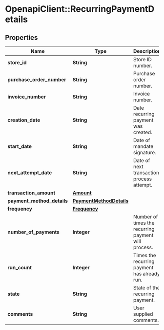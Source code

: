 # OpenapiClient::RecurringPaymentDetails

## Properties
Name | Type | Description | Notes
------------ | ------------- | ------------- | -------------
**store_id** | **String** | Store ID number. | [optional] 
**purchase_order_number** | **String** | Purchase order number. | [optional] 
**invoice_number** | **String** | Invoice number. | [optional] 
**creation_date** | **String** | Date recurring payment was created. | [optional] 
**start_date** | **String** | Date of mandate signature. | [optional] 
**next_attempt_date** | **String** | Date of next transaction process attempt. | [optional] 
**transaction_amount** | [**Amount**](Amount.md) |  | [optional] 
**payment_method_details** | [**PaymentMethodDetails**](PaymentMethodDetails.md) |  | [optional] 
**frequency** | [**Frequency**](Frequency.md) |  | [optional] 
**number_of_payments** | **Integer** | Number of times the recurring payment will process. | [optional] 
**run_count** | **Integer** | Times the recurring payment has already run. | [optional] 
**state** | **String** | State of the recurring payment. | [optional] 
**comments** | **String** | User supplied comments. | [optional] 


